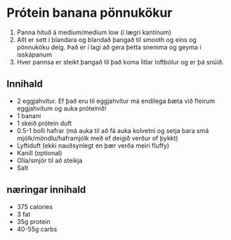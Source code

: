 # Prótein banana pönnukökur

1. Panna hituð á medium/medium low (í lægri kantinum)
2. Allt er sett í blandara og blandað þangað til smooth og eins og pönnuköku deig. Það er í lagi að gera þetta snemma og geyma í ísskápanum
3. Hver pannsa er steikt þangað til það koma litlar loftbólur og er þá snúið.

## Innihald

- 2 eggjahvítur. Ef það eru til eggjahvítur má endilega bæta við fleirum eggjahvítum og auka próteinið!
- 1 banani
- 1 skeið prótein duft
- 0.5-1 bolli hafrar (má auka til að fá auka kolvetni og setja bara smá mjólk/möndlu/haframjólk með ef deigið verður of þykkt)
- Lyftiduft (ekki nauðsynlegt en þær verða meiri fluffy)
- Kanill (optional)
- Olía/smjör til að steikja
- Salt

## næringar innihald

- 375 calories
- 3 fat
- 35g protein
- 40-55g carbs

